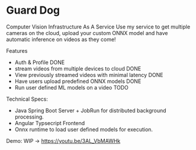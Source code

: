 # Guard Dog

Computer Vision Infrastructure As A Service
Use my service to get multiple cameras on the cloud, upload your custom ONNX model and have automatic inference on videos as they come!

Features
- Auth & Profile DONE
- stream videos from multiple devices to cloud DONE
- View previously streamed videos with minimal latency DONE
- Have users upload predefined ONNX models DONE
- Run user defined ML models on a video TODO

Technical Specs:
- Java Spring Boot Server + JobRun for distributed background processing.
- Angular Typsecript Frontend
- Onnx runtime to load user defined models for execution.

Demo:
WIP -> https://youtu.be/3AL_VbMAWHk
